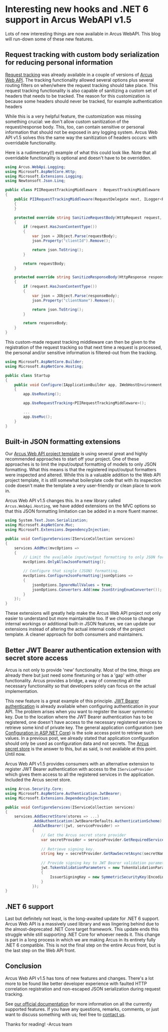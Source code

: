 # Interesting new hooks and .NET 6 support in Arcus WebAPI v1.5
Lots of new interesting things are now available in Arcus WebAPI. This blog will run-down some of these new features.

## Request tracking with custom body serialization for reducing personal information
[Request tracking](https://webapi.arcus-azure.net/features/logging/) was already available in a couple of versions of [Arcus Web API](https://webapi.arcus-azure.net/). The tracking functionality allowed several options plus several routing filters on when/where the request tracking should take place. This request tracking functionality is also capable of sanitizing a custom set of headers that needs to be tracked. The reason for this customization is because some headers should never be tracked, for example authentication headers

While this is a very helpful feature, the customization was missing something crucial: we don't allow custom sanitization of the request/response body. This, too, can contain sensitive or personal information that should not be exposed in any logging system. Arcus Web API v1.5 solves this the same way the sanitization of headers occurs: with overridable functionality.

Here is a rudimentary(!) example of what this could look like. Note that all overridable functionality is optional and doesn't have to be overridden.

```csharp
using Arcus.WebApi.Logging;
using Microsoft.AspNetCore.Http;
using Microsoft.Extensions.Logging;
using Newtonsoft.Json.Linq;

public class PIIRequestTrackingMiddleware : RequestTrackingMiddleware
{
    public PIIRequestTrackingMiddleware(RequestDelegate next, ILogger<RequestTrackingMiddleware> logger) : base(next, logger)
    {
    }

    protected override string SanitizeRequestBody(HttpRequest request, string requestBody)
    {
        if (request.HasJsonContentType())
        {
            var json = JObject.Parse(requestBody);
            json.Property("clientId").Remove();

            return json.ToString();
        }

        return requestBody;
    }

    protected override string SanitizeResponseBody(HttpResponse response, string responseBody)
    {
        if (request.HasJsonContentType())
        {
            var json = JObject.Parse(responseBody);
            json.Property("clientName").Remove();

            return json.ToString();
        }

        return responseBody;
    }
}
```

This custom-made request tracking middleware can then be given to the registration of the request tracking so that next time a request is processed, the personal and/or sensitive information is filtered-out from the tracking.

```csharp
using Microsoft.AspNetCore.Builder;
using Microsoft.AspNetCore.Hosting;

public class Startup
{
    public void Configure(IApplicationBuilder app, IWebHostEnvironment env)
    {
        app.UseRouting();

        app.UseRequestTracking<PIIRequestTrackingMiddleware>();

        ...
        app.UseMvc();
    }
}
```

## Built-in JSON formatting extensions
Our [Arcus Web API project template](https://templates.arcus-azure.net/features/web-api-template) is using several great and highly recommended approaches to start off your project. One of these approaches is to limit the input/output formatting of models to only JSON formatting. What this means is that the registered input/output formatters were inspected and altered. While this is a valuable addition to the Web API project template, it is still somewhat boilerplate code that with its inspection code doesn't make the template a very user-friendly or clean place to work in.

Arcus Web API v1.5 changes this. In a new library called `Arcus.WebApi.Hosting`, we have added extensions on the MVC options so that this JSON formatting limitation can be added in a more fluent manner.

```csharp
using System.Text.Json.Serialization;
using Microsoft.AspNetCore.Mvc;
using Microsoft.Extensions.DependencyInjection;

public void ConfigureServices(IServiceCollection services)
{
    services.AddMvc(mvcOptions => 
    {
        // Limit the available input/output formatting to only JSON formatting.
        mvcOptions.OnlyAllowJsonFormatting();

        // Configure that single (JSON) formatting. 
        mvcOptions.ConfigureJsonFormatting(jsonOptions =>
        {
            jsonOptions.IgnoreNullValues = true;
            jsonOptions.Converters.Add(new JsonStringEnumConverter());
        }
    });
}
```

These extensions will greatly help make the Arcus Web API project not only easier to understand but more maintainable too. If we choose to change internal workings or additional built-in JSON features, we can update our extensions instead of altering the actual internal code of the project template. A cleaner approach for both consumers and maintainers.

## Better JWT Bearer authentication extension with secret store access
Arcus is not only to provide 'new' functionality. Most of the time, things are already there but just need some finetuning or has a 'gap' with other functionality. Arcus provides a bridge, a way of connecting all the necessary functionality so that developers solely can focus on the actual implementation.

This new feature is a great example of this principle. [JWT Bearer authentication](https://docs.microsoft.com/en-us/aspnet/core/security/authentication) is already available when configuring authentication in your API. The problem arises when you want to register the issuer symmetric key. Due to the location where the JWT Bearer authentication has to be registered, one doesn't have access to the necessary registered services to retrieve some kind of private key. The general application configuration (see [Configuration in ASP.NET Core](https://docs.microsoft.com/en-us/aspnet/core/fundamentals/configuration/)) is the sole access point to retrieve such values. In a previous post, we already stated that application configuration should only be used as configuration data and not secrets. The [Arcus secret store](https://security.arcus-azure.net/features/secret-store) is the answer to this, but as said, is not available at this point. Until now.

Arcus Web API v1.5 provides consumers with an alternative extension to register JWT Bearer authentication with access to the `IServiceProvider` which gives them access to all the registered services in the application. Included the Arcus secret store.

```csharp
using Arcus.Security.Core;
using Microsoft.AspNetCore.Authentication.JwtBearer;
using Microsoft.Extensions.DependencyInjection;

public void ConfigureServices(IServiceCollection services)
{
    services.AddSecretStore(stores => ...)
            .AddAuthentication(JwtBearerDefaults.AuthenticationScheme)
            .AddJwtBearer((jwt, serviceProvider) =>
            {
                // Get the Arcus secret store provider
                var secretProvider = serviceProvider.GetRequiredService<ISecretProvider>();
                
                // Retrieve signing key.
                string key = secretProvider.GetRawSecretAsync(secretName).GetAwaiter().GetResult();
                
                // Provide signing key to JWT Bearer validation parameters.
                jwt.TokenValidationParameters = new TokenValidationParameters 
                {  
                    IssuerSigningKey = new SymmetricSecurityKey(Encoding.UTF8.GetBytes(key))
                }
            });
}
```

## .NET 6 support
Last but definitely not least, is the long-awaited update for .NET 6 support. Arcus Web API is a massively used library and was lingering behind due to the almost-deprecated .NET Core target framework. This update ends this struggle while still supporting .NET Core for whoever needs it. This change is part in a long process in which we are making Arcus in its entirety fully .NET 6 compatible. This is not the final step on the entire Arcus front, but is the last step on the Web API front.

## Conclusion
Arcus Web API v1.5 has tons of new features and changes. There's a lot more to be found like better developer experience with faulted HTTP correlation registration and non-escaped JSON serialization during request tracking.

See [our official documentation](https://webapi.arcus-azure.net/) for more information on all the currently supported features.
If you have any questions, remarks, comments, or just want to discuss something with us; feel free to [contact us](https://github.com/arcus-azure/arcus.webapi/issues/new/choose).

Thanks for reading!
-Arcus team